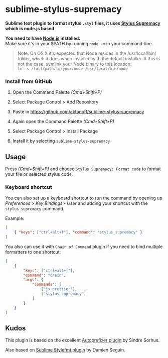 # sublime-stylus-supremacy

__Sublime text plugin to format stylus `.styl` files,
it uses [Stylus Supremacy](https://github.com/ThisIsManta/stylus-supremacy) which is node.js based__



**You need to have [Node.js](http://nodejs.org) installed.**  
Make sure it's in your $PATH by running `node -v` in your command-line.

> Note: On OS X it's expected that Node resides in the /usr/local/bin/ folder, which it does when installed with the default installer. If this is not the case, symlink your Node binary to this location:  
`ln -s /full/path/to/your/node /usr/local/bin/node`



### Install from GitHub

1) Open the Command Palette *(Cmd+Shift+P)*

2) Select Package Control > Add Repository

3) Paste in https://github.com/aktanoff/sublime-stylus-supremacy

4) Again open the Command Palette *(Cmd+Shift+P)*

5) Select Package Control > Install Package

6) Install it by selecting `sublime-stylus-supremacy`



## Usage 

Press *(Cmd+Shift+P)* and choose `Stylus Supremacy: Format code` to format your file or selected stylus code.

### Keyboard shortcut

You can also set up a keyboard shortcut to run the command by opening up *Preferences > Key Bindings - User* and adding your shortcut with the `stylus_supremacy` command.

Example:

```json
[
	{ "keys": ["ctrl+alt+f"], "command": "stylus_supremacy" }
]
```



You also can use it with `Chain of Command` plugin if you need to bind multiple formatters to one shortcut:

```json
[
	{
		"keys": ["ctrl+alt+f"],
		"command": "chain",
		"args": {
			"commands": [
				["js_prettier"],
				["stylus_supremacy"]
			]
		}
	}
]
```

## Kudos
This plugin is based on the excellent [Autoprefixer plugin](https://github.com/sindresorhus/sublime-autoprefixer) by Sindre Sorhus.

Also based on [Sublime Stylefmt plugin](https://github.com/dmnsgn/sublime-stylefmt) by Damien Seguin.
